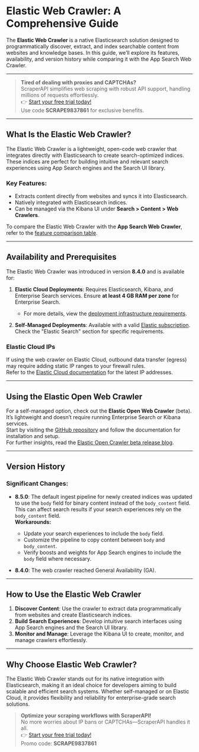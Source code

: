 # Elastic Web Crawler: A Comprehensive Guide

The **Elastic Web Crawler** is a native Elasticsearch solution designed to programmatically discover, extract, and index searchable content from websites and knowledge bases. In this guide, we’ll explore its features, availability, and version history while comparing it with the App Search Web Crawler.

---

> **Tired of dealing with proxies and CAPTCHAs?**  
ScraperAPI simplifies web scraping with robust API support, handling millions of requests effortlessly.  
👉 [Start your free trial today!](https://bit.ly/Scraperapi)  
Use code **SCRAPE9837861** for exclusive benefits.

---

## What Is the Elastic Web Crawler?

The Elastic Web Crawler is a lightweight, open-code web crawler that integrates directly with Elasticsearch to create search-optimized indices. These indices are perfect for building intuitive and relevant search experiences using App Search engines and the Search UI library.

### Key Features:
- Extracts content directly from websites and syncs it into Elasticsearch.
- Natively integrated with Elasticsearch indices.
- Can be managed via the Kibana UI under **Search > Content > Web Crawlers**.

To compare the Elastic Web Crawler with the **App Search Web Crawler**, refer to the [feature comparison table](https://www.elastic.co/guide/en/enterprise-search/current/crawler.html#crawler-feature-comparison).

---

## Availability and Prerequisites

The Elastic Web Crawler was introduced in version **8.4.0** and is available for:
1. **Elastic Cloud Deployments**: Requires Elasticsearch, Kibana, and Enterprise Search services. Ensure **at least 4 GB RAM per zone** for Enterprise Search.
   - For more details, view the [deployment infrastructure requirements](https://www.elastic.co/guide/en/enterprise-search/current/deployment.html#deployment-infrastructure-requirements).

2. **Self-Managed Deployments**: Available with a valid [Elastic subscription](https://www.elastic.co/subscriptions). Check the "Elastic Search" section for specific requirements.

### Elastic Cloud IPs
If using the web crawler on Elastic Cloud, outbound data transfer (egress) may require adding static IP ranges to your firewall rules.  
Refer to the [Elastic Cloud documentation](https://www.elastic.co/guide/en/cloud/current/ec-static-ips.html) for the latest IP addresses.

---

## Using the Elastic Open Web Crawler

For a self-managed option, check out the **Elastic Open Web Crawler** (beta). It’s lightweight and doesn’t require running Enterprise Search or Kibana services.  
Start by visiting the [GitHub repository](https://github.com/elastic/crawler#readme) and follow the documentation for installation and setup.  
For further insights, read the [Elastic Open Crawler beta release blog](https://www.elastic.co/search-labs/blog/elastic-open-crawler-beta-release).

---

## Version History

### Significant Changes:
- **8.5.0**: The default ingest pipeline for newly created indices was updated to use the `body` field for binary content instead of the `body_content` field. This can affect search results if your search experiences rely on the `body_content` field.  
  **Workarounds:**
  - Update your search experiences to include the `body` field.
  - Customize the pipeline to copy content between `body` and `body_content`.
  - Verify boosts and weights for App Search engines to include the `body` field where necessary.

- **8.4.0**: The web crawler reached General Availability (GA).

---

## How to Use the Elastic Web Crawler

1. **Discover Content**: Use the crawler to extract data programmatically from websites and create Elasticsearch indices.
2. **Build Search Experiences**: Develop intuitive search interfaces using App Search engines and the Search UI library.
3. **Monitor and Manage**: Leverage the Kibana UI to create, monitor, and manage crawlers effortlessly.

---

## Why Choose Elastic Web Crawler?

The Elastic Web Crawler stands out for its native integration with Elasticsearch, making it an ideal choice for developers aiming to build scalable and efficient search systems. Whether self-managed or on Elastic Cloud, it provides flexibility and reliability for enterprise-grade search solutions.

> **Optimize your scraping workflows with ScraperAPI!**  
No more worries about IP bans or CAPTCHAs—ScraperAPI handles it all.  
👉 [Start your free trial today!](https://bit.ly/Scraperapi)  
Promo code: **SCRAPE9837861**

